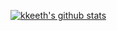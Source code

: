 [![kkeeth's github stats](https://github-readme-stats.vercel.app/api?username=kkeeth&show_icons=true&theme=highcontrast)](https://github.com/kkeeth/github-readme-stats)

